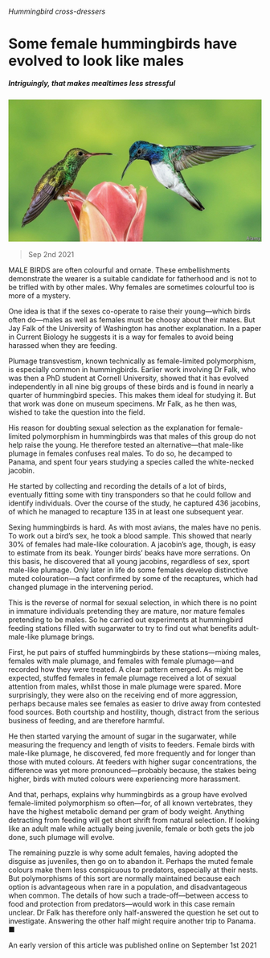 ###### Hummingbird cross-dressers

# Some female hummingbirds have evolved to look like males 

##### Intriguingly, that makes mealtimes less stressful 

![image](images/20210828_stp504.jpg) 

> Sep 2nd 2021 

MALE BIRDS are often colourful and ornate. These embellishments demonstrate the wearer is a suitable candidate for fatherhood and is not to be trifled with by other males. Why females are sometimes colourful too is more of a mystery.

One idea is that if the sexes co-operate to raise their young—which birds often do—males as well as females must be choosy about their mates. But Jay Falk of the University of Washington has another explanation. In a paper in Current Biology he suggests it is a way for females to avoid being harassed when they are feeding.


Plumage transvestism, known technically as female-limited polymorphism, is especially common in hummingbirds. Earlier work involving Dr Falk, who was then a PhD student at Cornell University, showed that it has evolved independently in all nine big groups of these birds and is found in nearly a quarter of hummingbird species. This makes them ideal for studying it. But that work was done on museum specimens. Mr Falk, as he then was, wished to take the question into the field.

His reason for doubting sexual selection as the explanation for female-limited polymorphism in hummingbirds was that males of this group do not help raise the young. He therefore tested an alternative—that male-like plumage in females confuses real males. To do so, he decamped to Panama, and spent four years studying a species called the white-necked jacobin.

He started by collecting and recording the details of a lot of birds, eventually fitting some with tiny transponders so that he could follow and identify individuals. Over the course of the study, he captured 436 jacobins, of which he managed to recapture 135 in at least one subsequent year.

Sexing hummingbirds is hard. As with most avians, the males have no penis. To work out a bird’s sex, he took a blood sample. This showed that nearly 30% of females had male-like colouration. A jacobin’s age, though, is easy to estimate from its beak. Younger birds’ beaks have more serrations. On this basis, he discovered that all young jacobins, regardless of sex, sport male-like plumage. Only later in life do some females develop distinctive muted colouration—a fact confirmed by some of the recaptures, which had changed plumage in the intervening period.

This is the reverse of normal for sexual selection, in which there is no point in immature individuals pretending they are mature, nor mature females pretending to be males. So he carried out experiments at hummingbird feeding stations filled with sugarwater to try to find out what benefits adult-male-like plumage brings.

First, he put pairs of stuffed hummingbirds by these stations—mixing males, females with male plumage, and females with female plumage—and recorded how they were treated. A clear pattern emerged. As might be expected, stuffed females in female plumage received a lot of sexual attention from males, whilst those in male plumage were spared. More surprisingly, they were also on the receiving end of more aggression, perhaps because males see females as easier to drive away from contested food sources. Both courtship and hostility, though, distract from the serious business of feeding, and are therefore harmful.

He then started varying the amount of sugar in the sugarwater, while measuring the frequency and length of visits to feeders. Female birds with male-like plumage, he discovered, fed more frequently and for longer than those with muted colours. At feeders with higher sugar concentrations, the difference was yet more pronounced—probably because, the stakes being higher, birds with muted colours were experiencing more harassment.

And that, perhaps, explains why hummingbirds as a group have evolved female-limited polymorphism so often—for, of all known vertebrates, they have the highest metabolic demand per gram of body weight. Anything detracting from feeding will get short shrift from natural selection. If looking like an adult male while actually being juvenile, female or both gets the job done, such plumage will evolve.

The remaining puzzle is why some adult females, having adopted the disguise as juveniles, then go on to abandon it. Perhaps the muted female colours make them less conspicuous to predators, especially at their nests. But polymorphisms of this sort are normally maintained because each option is advantageous when rare in a population, and disadvantageous when common. The details of how such a trade-off—between access to food and protection from predators—would work in this case remain unclear. Dr Falk has therefore only half-answered the question he set out to investigate. Answering the other half might require another trip to Panama. ■

An early version of this article was published online on September 1st 2021

